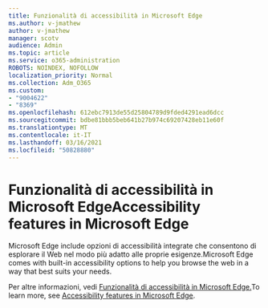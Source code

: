 ```yaml
---
title: Funzionalità di accessibilità in Microsoft Edge
ms.author: v-jmathew
author: v-jmathew
manager: scotv
audience: Admin
ms.topic: article
ms.service: o365-administration
ROBOTS: NOINDEX, NOFOLLOW
localization_priority: Normal
ms.collection: Adm_O365
ms.custom:
- "9004622"
- "8369"
ms.openlocfilehash: 612ebc7913de55d25804789d9fded4291ead6dcc
ms.sourcegitcommit: bdbe81bbb5beb641b27b974c69207428eb11e60f
ms.translationtype: MT
ms.contentlocale: it-IT
ms.lasthandoff: 03/16/2021
ms.locfileid: "50828880"
---
```

# <a name="accessibility-features-in-microsoft-edge"></a><span data-ttu-id="5495b-102">Funzionalità di accessibilità in Microsoft Edge</span><span class="sxs-lookup"><span data-stu-id="5495b-102">Accessibility features in Microsoft Edge</span></span>

<span data-ttu-id="5495b-103">Microsoft Edge include opzioni di accessibilità integrate che consentono di esplorare il Web nel modo più adatto alle proprie esigenze.</span><span class="sxs-lookup"><span data-stu-id="5495b-103">Microsoft Edge comes with built-in accessibility options to help you browse the web in a way that best suits your needs.</span></span>

<span data-ttu-id="5495b-104">Per altre informazioni, vedi [Funzionalità di accessibilità in Microsoft Edge.](https://go.microsoft.com/fwlink/?linkid=2153648)</span><span class="sxs-lookup"><span data-stu-id="5495b-104">To learn more, see [Accessibility features in Microsoft Edge](https://go.microsoft.com/fwlink/?linkid=2153648).</span></span>
